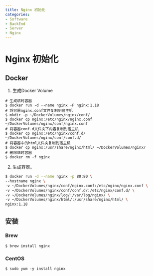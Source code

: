 ```yaml
---
title: Nginx 初始化
categories:
- Software
- BackEnd
- Server
- Nginx
---
```

# Nginx 初始化

## Docker

1. 生成Docker Volume

```shell
# 生成临时容器
$ docker run -d --name nginx -P nginx:1.18
# 将容器nginx.conf文件复制到宿主机
$ mkdir -p ~/DockerVolumes/nginx/conf/
$ docker cp nginx:/etc/nginx/nginx.conf ~/DockerVolumes/nginx/conf/nginx.conf
# 将容器conf.d文件夹下内容复制到宿主机
$ docker cp nginx:/etc/nginx/conf.d/ ~/DockerVolumes/nginx/conf/conf.d/
# 将容器中的html文件夹复制到宿主机
$ docker cp nginx:/usr/share/nginx/html/ ~/DockerVolumes/nginx/
# 删除临时容器
$ docker rm -f nginx
```

2. 生成容器。

```bash
$ docker run -d --name nginx -p 80:80 \
--hostname nginx \
-v ~/DockerVolumes/nginx/conf/nginx.conf:/etc/nginx/nginx.conf \
-v ~/DockerVolumes/nginx/conf/conf.d/:/etc/nginx/conf.d/ \
-v ~/DockerVolumes/nginx/log/:/var/log/nginx/ \
-v ~/DockerVolumes/nginx/html/:/usr/share/nginx/html/ \
nginx:1.18
```

## 安装

### Brew

```shell
$ brew install nginx
```

### CentOS

```shell
$ sudo yum -y install nginx
```
